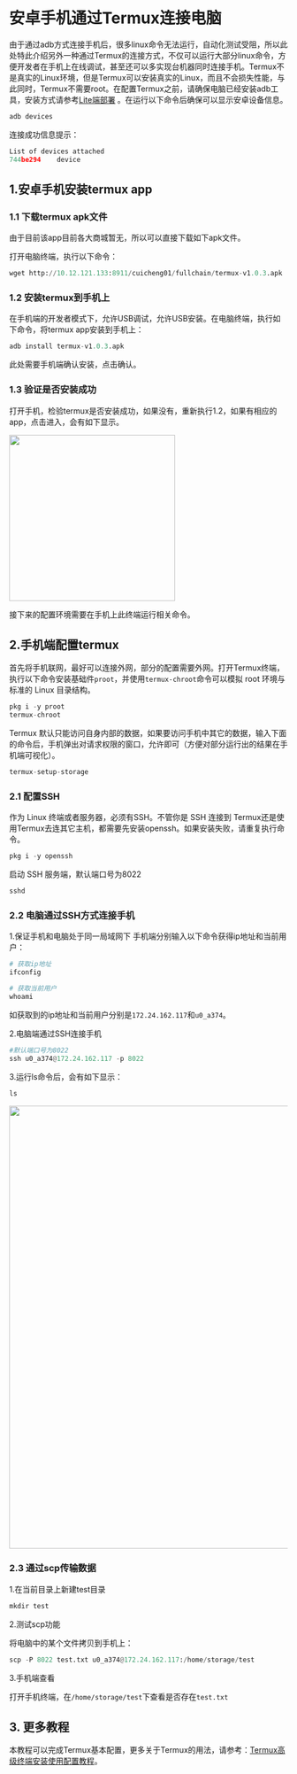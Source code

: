 # 安卓手机通过Termux连接电脑

由于通过adb方式连接手机后，很多linux命令无法运行，自动化测试受阻，所以此处特此介绍另外一种通过Termux的连接方式，不仅可以运行大部分linux命令，方便开发者在手机上在线调试，甚至还可以多实现台机器同时连接手机。Termux不是真实的Linux环境，但是Termux可以安装真实的Linux，而且不会损失性能，与此同时，Termux不需要root。在配置Termux之前，请确保电脑已经安装adb工具，安装方式请参考[Lite端部署](https://github.com/PaddlePaddle/PaddleOCR/blob/develop/deploy/lite/readme.md) 。在运行以下命令后确保可以显示安卓设备信息。

```py
adb devices
```
连接成功信息提示：
```py
List of devices attached
744be294    device
```

## 1.安卓手机安装termux app

### 1.1 下载termux apk文件

由于目前该app目前各大商城暂无，所以可以直接下载如下apk文件。

打开电脑终端，执行以下命令：

```py
wget http://10.12.121.133:8911/cuicheng01/fullchain/termux-v1.0.3.apk
```

### 1.2 安装termux到手机上

在手机端的开发者模式下，允许USB调试，允许USB安装。在电脑终端，执行如下命令，将termux app安装到手机上：

```py
adb install termux-v1.0.3.apk
```

此处需要手机端确认安装，点击确认。

### 1.3 验证是否安装成功

打开手机，检验termux是否安装成功，如果没有，重新执行1.2，如果有相应的app，点击进入，会有如下显示。

<img src="termux.jpg" width="300" height = "300">

接下来的配置环境需要在手机上此终端运行相关命令。

## 2.手机端配置termux

首先将手机联网，最好可以连接外网，部分的配置需要外网。打开Termux终端，执行以下命令安装基础件`proot`，并使用`termux-chroot`命令可以模拟 root 环境与标准的 Linux 目录结构。

```py
pkg i -y proot
termux-chroot
```

Termux 默认只能访问自身内部的数据，如果要访问手机中其它的数据，输入下面的命令后，手机弹出对请求权限的窗口，允许即可（方便对部分运行出的结果在手机端可视化）。

```py
termux-setup-storage
```

### 2.1 配置SSH

作为 Linux 终端或者服务器，必须有SSH。不管你是 SSH 连接到 Termux还是使用Termux去连其它主机，都需要先安装openssh。如果安装失败，请重复执行命令。

```py
pkg i -y openssh
```

启动 SSH 服务端，默认端口号为8022

```py
sshd
```


### 2.2 电脑通过SSH方式连接手机

1.保证手机和电脑处于同一局域网下
手机端分别输入以下命令获得ip地址和当前用户：

```py
# 获取ip地址
ifconfig

# 获取当前用户
whoami
```

如获取到的ip地址和当前用户分别是`172.24.162.117`和`u0_a374`。

2.电脑端通过SSH连接手机

```py
#默认端口号为8022
ssh u0_a374@172.24.162.117 -p 8022
```

3.运行ls命令后，会有如下显示：

```py
ls
```

<img src="ssh_termux_ls.png" width="800">


### 2.3 通过scp传输数据

1.在当前目录上新建test目录

```py
mkdir test
```

2.测试scp功能

将电脑中的某个文件拷贝到手机上：
```py
scp -P 8022 test.txt u0_a374@172.24.162.117:/home/storage/test
```

3.手机端查看

打开手机终端，在`/home/storage/test`下查看是否存在`test.txt`


## 3. 更多教程

本教程可以完成Termux基本配置，更多关于Termux的用法，请参考：[Termux高级终端安装使用配置教程](https://www.sqlsec.com/2018/05/termux.html)。


